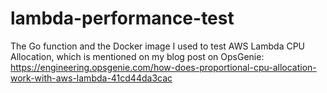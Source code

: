 lambda-performance-test
=======================

The Go function and the Docker image I used to test AWS Lambda CPU Allocation, which is mentioned on my blog post on OpsGenie: https://engineering.opsgenie.com/how-does-proportional-cpu-allocation-work-with-aws-lambda-41cd44da3cac
